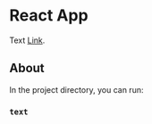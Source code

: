 # React App

Text [Link](https://github.com/).

## About

In the project directory, you can run:

### `text`
